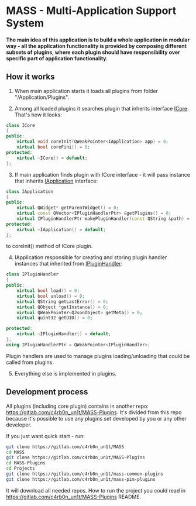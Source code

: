 # MASS - Multi-Application Support System

#### The main idea of this application is to build a whole application in modular way - all the application functionality is provided by composing different subsets of plugins, where each plugin should have responsibility over specific part of application functionality.
## How it works
1. When main application starts it loads all plugins from folder "/Application/Plugins".

2. Among all loaded plugins it searches plugin that inherits interface [ICore](/Application/icore.h). 
That's how it looks:
```cpp
class ICore
{
public:
    virtual void coreInit(QWeakPointer<IApplication> app) = 0;
    virtual bool coreFini() = 0;
protected:
	virtual ~ICore() = default;
};
```

3. If main application finds plugin with ICore interface - it will pass instance that inherits [IApplication](/Application/iapplication.h) interface:
```cpp
class IApplication
{
public:
	virtual QWidget* getParentWidget() = 0;
	virtual const QVector<IPluginHandlerPtr> &getPlugins() = 0;
	virtual IPluginHandlerPtr makePluginHandler(const QString &path) = 0;
protected:
	virtual ~IApplication() = default;
};
```
to coreInit() method of ICore plugin. 

4. IApplication responsible for creating and storing plugin handler instances that inherited from [IPluginHandler](/Application/ipluginhandler.h):
```cpp
class IPluginHandler
{
public:
	virtual bool load() = 0;
	virtual bool unload() = 0;
	virtual QString getLastError() = 0;
	virtual QObject *getInstance() = 0;
	virtual QWeakPointer<QJsonObject> getMeta() = 0;
    virtual quint32 getUID() = 0;

protected:
	virtual ~IPluginHandler() = default;
};
using IPluginHandlerPtr = QWeakPointer<IPluginHandler>;
```
Plugin handlers are used to manage plugins loading/unloading that could be called from plugins.

5. Everything else is implemented in plugins. 

## Development process
All plugins (including core plugin) contains in another repo: https://gitlab.com/c4rb0n_un1t/MASS-Plugins. It's divided from this repo because it's possible to use any plugins set developed by you or any other developer.

If you just want quick start - run:
```bash
git clone https://gitlab.com/c4rb0n_un1t/MASS
cd MASS
git clone https://gitlab.com/c4rb0n_un1t/MASS-Plugins
cd MASS-Plugins
cd Projects
git clone https://gitlab.com/c4rb0n_un1t/mass-common-plugins
git clone https://gitlab.com/c4rb0n_un1t/mass-pim-plugins
```
It will download all needed repos. How to run the project you could read in https://gitlab.com/c4rb0n_un1t/MASS-Plugins README.
